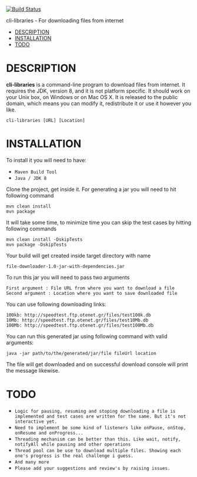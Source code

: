 [![Build Status](https://travis-ci.org/developeronly/cli-libraries.svg?branch=develop)](https://travis-ci.org/developeronly/cli-libraries)

cli-libraries - For downloading files from internet

- [DESCRIPTION](#description)
- [INSTALLATION](#installation)
- [TODO](#TODO)

# DESCRIPTION
**cli-libraries** is a command-line program to download files from internet. It requires the JDK, version 8, and it is not platform specific. It should work on your Unix box, on Windows or on Mac OS X. It is released to the public domain, which means you can modify it, redistribute it or use it however you like.

    cli-libraries [URL] [Location]

# INSTALLATION

To install it you will need to have:

 - `Maven Build Tool`
 - `Java / JDK 8`

Clone the project, get inside it.
For generating a jar you will need to hit following command

    mvn clean install
    mvn package

It will take some time, to minimize time you can skip the test cases by hitting following commands

    mvn clean install -DskipTests
    mvn package -DskipTests


Your build will get created inside target directory with name

    file-downloader-1.0-jar-with-dependencies.jar

To run this jar you will need to pass two arguments

    First argument : File URL from where you want to download a file
    Second argument : Location where you want to save downloaded file

You can use following downloading links:

    100kb: http://speedtest.ftp.otenet.gr/files/test100k.db
    10Mb: http://speedtest.ftp.otenet.gr/files/test10Mb.db
    100Mb: http://speedtest.ftp.otenet.gr/files/test100Mb.db

You can run this generated jar using following command with valid arguments:

    java -jar path/to/the/generated/jar/file fileUrl location

The file will get downloaded and on successful download console will print the message likewise.

# TODO
 - `Logic for pausing, resuming and stoping downloading a file is implemented and test cases are written for the same. But it's not interactive yet.`
 - `Need to implement be some kind of listeners like onPause, onStop, onResume and onProgress...`
 - `Threading mechanism can be better than this. Like wait, notify, notifyAll while pausing and other operations`
 - `Thread pool can be use to download multiple files. Showing each one's progress is the real challenge i guess.`
 - `And many more`
 - `Please add your suggestions and review's by raising issues.`
 


